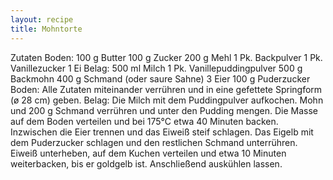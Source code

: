 ```yaml
---
layout: recipe
title: Mohntorte
---
```


Zutaten
Boden:
100 g Butter
100 g Zucker
200 g Mehl
1 Pk. Backpulver
1 Pk. Vanillezucker
1 Ei
Belag:
500 ml Milch
1 Pk. Vanillepuddingpulver
500 g Backmohn
400 g Schmand (oder saure Sahne)
3 Eier
100 g Puderzucker
Boden:
Alle Zutaten miteinander verrühren und in eine gefettete Springform (ø 28 cm) geben.
Belag:
Die Milch mit dem Puddingpulver aufkochen. Mohn und 200 g Schmand verrühren und unter den Pudding mengen. Die Masse auf dem Boden verteilen und bei 175°C etwa 40 Minuten backen.
Inzwischen die Eier trennen und das Eiweiß steif schlagen. Das Eigelb mit dem Puderzucker schlagen und den restlichen Schmand unterrühren. Eiweiß unterheben, auf dem Kuchen verteilen und etwa 10 Minuten weiterbacken, bis er goldgelb ist. Anschließend auskühlen lassen.
